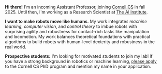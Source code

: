 ---
---
**Hi there!** I'm an incoming Assistant Professor, joining [Cornell CS](https://www.cs.cornell.edu/) in fall 2025. Until then, I'm working as a Research Scientist at [The AI Institute](https://www.theaiinstitute.com).

**I want to make robots move like humans.** My work integrates *machine learning*, *computer vision*, and *control theory* to imbue robots with surprising agility and robustness for contact-rich tasks like manipulation and locomotion. My work balances theoretical foundations with practical algorithms to build robots with human-level dexterity and robustness in the real world.
    
**Prospective students:** I'm looking for motivated students to join my lab! If you have a strong background in robotics or machine learning, [please apply](https://www.cs.cornell.edu/phd/admissions) to the Cornell CS PhD program and mention my name in your application.
